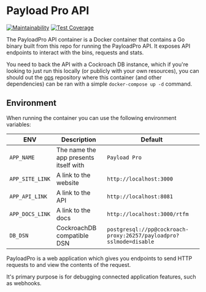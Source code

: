 # Payload Pro API

[![Maintainability](https://api.codeclimate.com/v1/badges/a2b86c9814643d6cc55a/maintainability)](https://codeclimate.com/github/PayloadPro/pro.payload.api/maintainability)
[![Test Coverage](https://api.codeclimate.com/v1/badges/a2b86c9814643d6cc55a/test_coverage)](https://codeclimate.com/github/PayloadPro/pro.payload.api/test_coverage)

The PayloadPro API container is a Docker container that contains a Go binary built from this repo for running the PayloadPro API. It exposes API endpoints to interact with the bins, requests and stats.

You need to back the API with a Cockroach DB instance, which if you're looking to just run this locally (or publicly with your own resources), you can should out the [ops]() repository where this container (and other dependencies) can be ran with a simple `docker-compose up -d` command.

## Environment

When running the container you can use the following environment variables:

| ENV             | Description | Default
| --------------- | ----------- | -------
| `APP_NAME`      | The name the app presents itself with | `Payload Pro`
| `APP_SITE_LINK` | A link to the website | `http://localhost:3000`
| `APP_API_LINK`  | A link to the API | `http://localhost:8081`
| `APP_DOCS_LINK` | A link to the docs | `http://localhost:3000/rtfm`
| `DB_DSN`        | CockroachDB compatible DSN | `postgresql://pp@cockroach-proxy:26257/payloadpro?sslmode=disable`

PayloadPro is a web application which gives you endpoints to send HTTP requests to and view the contents of the request.

It's primary purpose is for debugging connected application features, such as webhooks.
